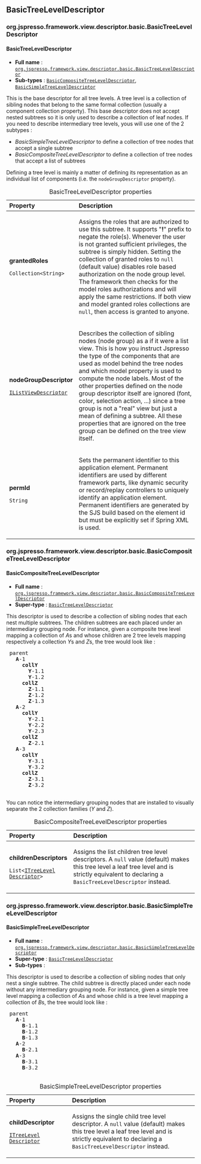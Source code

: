 ## BasicTreeLevelDescriptor

### org.jspresso.framework.view.descriptor.basic.BasicTreeLevelDescriptor
<a name="org.jspresso.framework.view.descriptor.basic.BasicTreeLevelDescriptor"></a>
#### BasicTreeLevelDescriptor

+ **Full name** : [`org.jspresso.framework.view.descriptor.basic.BasicTreeLevelDescriptor`](http://www.jspresso.org/external/maven-site/apidocs/org/jspresso/framework/view/descriptor/basic/BasicTreeLevelDescriptor.html)
+ **Sub-types** : [`BasicCompositeTreeLevelDescriptor`](#org.jspresso.framework.view.descriptor.basic.BasicCompositeTreeLevelDescriptor), [`BasicSimpleTreeLevelDescriptor`](#org.jspresso.framework.view.descriptor.basic.BasicSimpleTreeLevelDescriptor)



This is the base descriptor for all tree levels. A tree level is a collection
 of sibling nodes that belong to the same formal collection (usually a
 component collection property). This base descriptor does not accept nested
 subtrees so it is only used to describe a collection of leaf nodes. If you
 need to describe intermediary tree levels, yous will use one of the 2
 subtypes :
 <ul>
 <li><i>BasicSimpleTreeLevelDescriptor</i> to define a collection of tree
 nodes that accept a single subtree</li>
 <li><i>BasicCompositeTreeLevelDescriptor</i> to define a collection of tree
 nodes that accept a list of subtrees</li>
 </ul>
 Defining a tree level is mainly a matter of defining its representation as an
 individual list of components (i.e. the <code>nodeGroupDescriptor</code>
 property).



<table>
<caption>BasicTreeLevelDescriptor properties</caption>
<colgroup>
<col width="33%" />
<col width="66%" />
</colgroup>
<thead>
<tr class="header">
<th align="left">Property</th>
<th align="left">Description</th>
</tr>
</thead>
<tbody>
<tr class="odd">
<td align="left"><p><strong>grantedRoles</strong></p><p><code>Collection&#x200B;&lt;&#x200B;String&#x200B;&gt;&#x200B;</code></p></td>
<td><p>Assigns the roles that are authorized to use this subtree. It supports
 &quot;<b>!</b>&quot; prefix to negate the role(s). Whenever the user is not
 granted sufficient privileges, the subtree is simply hidden. Setting the
 collection of granted roles to <code>null</code> (default value) disables
 role based authorization on the node group level. The framework then checks
 for the model roles authorizations and will apply the same restrictions. If
 both view and model granted roles collections are <code>null</code>, then
 access is granted to anyone.</p></td>
</tr>
<tr class="even">
<td align="left"><p><strong>nodeGroupDescriptor</strong></p><p><code><a href="http://www.jspresso.org/external/maven-site/apidocs/org/jspresso/framework/view/descriptor/IListViewDescriptor.html">IList&#x200B;View&#x200B;Descriptor</a></code></p></td>
<td><p>Describes the collection of sibling nodes (node group) as a if it were a
 list view. This is how you instruct Jspresso the type of the components
 that are used as model behind the tree nodes and which model property is
 used to compute the node labels. Most of the other properties defined on
 the node group descriptor itself are ignored (font, color, selection
 action, ...) since a tree group is not a "real" view but just a mean of
 defining a subtree. All these properties that are ignored on the tree group
 can be defined on the tree view itself.</p></td>
</tr>
<tr class="odd">
<td align="left"><p><strong>permId</strong></p><p><code>String</code></p></td>
<td><p>Sets the permanent identifier to this application element. Permanent
 identifiers are used by different framework parts, like dynamic security or
 record/replay controllers to uniquely identify an application element.
 Permanent identifiers are generated by the SJS build based on the element
 id but must be explicitly set if Spring XML is used.</p></td>
</tr>
</tbody>
</table>


### org.jspresso.framework.view.descriptor.basic.BasicCompositeTreeLevelDescriptor
<a name="org.jspresso.framework.view.descriptor.basic.BasicCompositeTreeLevelDescriptor"></a>
#### BasicCompositeTreeLevelDescriptor

+ **Full name** : [`org.jspresso.framework.view.descriptor.basic.BasicCompositeTreeLevelDescriptor`](http://www.jspresso.org/external/maven-site/apidocs/org/jspresso/framework/view/descriptor/basic/BasicCompositeTreeLevelDescriptor.html)
+ **Super-type** : [`BasicTreeLevelDescriptor`](#org.jspresso.framework.view.descriptor.basic.BasicTreeLevelDescriptor)



This descriptor is used to describe a collection of sibling nodes that each
 nest multiple subtrees. The children subtrees are each placed under an
 intermediary grouping node. For instance, given a composite tree level
 mapping a collection of <i>A</i>s and whose children are 2 tree levels
 mapping respectively a collection <i>Y</i>s and <i>Z</i>s, the tree would
 look like :
 
 <pre>
 parent
   <b>A</b>-1
     <b>collY</b>
       <b>Y</b>-1.1
       <b>Y</b>-1.2
     <b>collZ</b>
       <b>Z</b>-1.1
       <b>Z</b>-1.2
       <b>Z</b>-1.3
   <b>A</b>-2
     <b>collY</b>
       <b>Y</b>-2.1
       <b>Y</b>-2.2
       <b>Y</b>-2.3
     <b>collZ</b>
       <b>Z</b>-2.1
   <b>A</b>-3
     <b>collY</b>
       <b>Y</b>-3.1
       <b>Y</b>-3.2
     <b>collZ</b>
       <b>Z</b>-3.1
       <b>Z</b>-3.2
 </pre>
 
 You can notice the intermediary grouping nodes that are installed to visually
 separate the 2 collection families (<i>Y</i> and <i>Z</i>).



<table>
<caption>BasicCompositeTreeLevelDescriptor properties</caption>
<colgroup>
<col width="33%" />
<col width="66%" />
</colgroup>
<thead>
<tr class="header">
<th align="left">Property</th>
<th align="left">Description</th>
</tr>
</thead>
<tbody>
<tr class="odd">
<td align="left"><p><strong>childrenDescriptors</strong></p><p><code>List&#x200B;&lt;&#x200B;<a href="http://www.jspresso.org/external/maven-site/apidocs/org/jspresso/framework/view/descriptor/ITreeLevelDescriptor.html">ITree&#x200B;Level&#x200B;Descriptor</a>&#x200B;&gt;&#x200B;</code></p></td>
<td><p>Assigns the list children tree level descriptors. A <code>null</code> value
 (default) makes this tree level a leaf tree level and is strictly
 equivalent to declaring a <code>BasicTreeLevelDescriptor</code> instead.</p></td>
</tr>
</tbody>
</table>


### org.jspresso.framework.view.descriptor.basic.BasicSimpleTreeLevelDescriptor
<a name="org.jspresso.framework.view.descriptor.basic.BasicSimpleTreeLevelDescriptor"></a>
#### BasicSimpleTreeLevelDescriptor

+ **Full name** : [`org.jspresso.framework.view.descriptor.basic.BasicSimpleTreeLevelDescriptor`](http://www.jspresso.org/external/maven-site/apidocs/org/jspresso/framework/view/descriptor/basic/BasicSimpleTreeLevelDescriptor.html)
+ **Super-type** : [`BasicTreeLevelDescriptor`](#org.jspresso.framework.view.descriptor.basic.BasicTreeLevelDescriptor)
+ **Sub-types** : 



This descriptor is used to describe a collection of sibling nodes that only
 nest a single subtree. The child subtree is directly placed under each node
 without any intermediary grouping node. For instance, given a simple tree
 level mapping a collection of <i>A</i>s and whose child is a tree level
 mapping a collection of <i>B</i>s, the tree would look like :
 
 <pre>
 parent
   <b>A</b>-1
     <b>B</b>-1.1
     <b>B</b>-1.2
     <b>B</b>-1.3
   <b>A</b>-2
     <b>B</b>-2.1
   <b>A</b>-3
     <b>B</b>-3.1
     <b>B</b>-3.2
 </pre>



<table>
<caption>BasicSimpleTreeLevelDescriptor properties</caption>
<colgroup>
<col width="33%" />
<col width="66%" />
</colgroup>
<thead>
<tr class="header">
<th align="left">Property</th>
<th align="left">Description</th>
</tr>
</thead>
<tbody>
<tr class="odd">
<td align="left"><p><strong>childDescriptor</strong></p><p><code><a href="http://www.jspresso.org/external/maven-site/apidocs/org/jspresso/framework/view/descriptor/ITreeLevelDescriptor.html">ITree&#x200B;Level&#x200B;Descriptor</a></code></p></td>
<td><p>Assigns the single child tree level descriptor. A <code>null</code> value
 (default) makes this tree level a leaf tree level and is strictly
 equivalent to declaring a <code>BasicTreeLevelDescriptor</code> instead.</p></td>
</tr>
</tbody>
</table>


